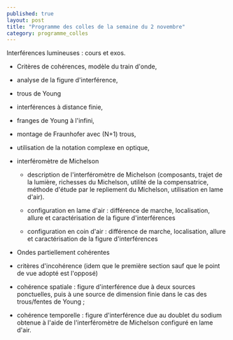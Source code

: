 ```yaml
---
published: true
layout: post
title: "Programme des colles de la semaine du 2 novembre"
category: programme_colles
---
```

Interférences lumineuses : cours et exos.

- Critères de cohérences, modèle du train d'onde, 

- analyse de la figure d'interférence, 

- trous de Young 

 - interférences à distance finie, 
 
 - franges de Young à l'infini, 

 - montage de Fraunhofer avec (N+1) trous, 

- utilisation de la notation complexe en optique, 

- interféromètre de Michelson 

  - description de l'interféromètre de Michelson (composants, trajet de la lumière, richesses du Michelson, utilité de la compensatrice, méthode d'étude par le repliement du Michelson, utilisation en lame d'air).

  - configuration en lame d'air : différence de marche, localisation, allure et caractérisation de la figure d'interférences

  - configuration en coin d'air : différence de marche, localisation, allure et caractérisation de la figure d'interférences

- Ondes partiellement cohérentes

 - critères d'incohérence (idem que le première section sauf que le point de vue adopté est l'opposé)

 - cohérence spatiale : figure d'interférence due à deux sources ponctuelles, puis à une source de dimension finie dans le cas des trous/fentes de Young ;

 - cohérence temporelle : figure d'interférence due au doublet du sodium obtenue à l'aide de l'interféromètre de Michelson configuré en lame d'air.

